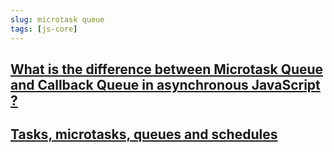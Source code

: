 ```yaml
---
slug: microtask queue
tags: [js-core]
---
```


## [What is the difference between Microtask Queue and Callback Queue in asynchronous JavaScript ?](https://www.geeksforgeeks.org/what-is-the-difference-between-microtask-queue-and-callback-queue-in-asynchronous-javascript/)


## [Tasks, microtasks, queues and schedules](https://jakearchibald.com/2015/tasks-microtasks-queues-and-schedules/)